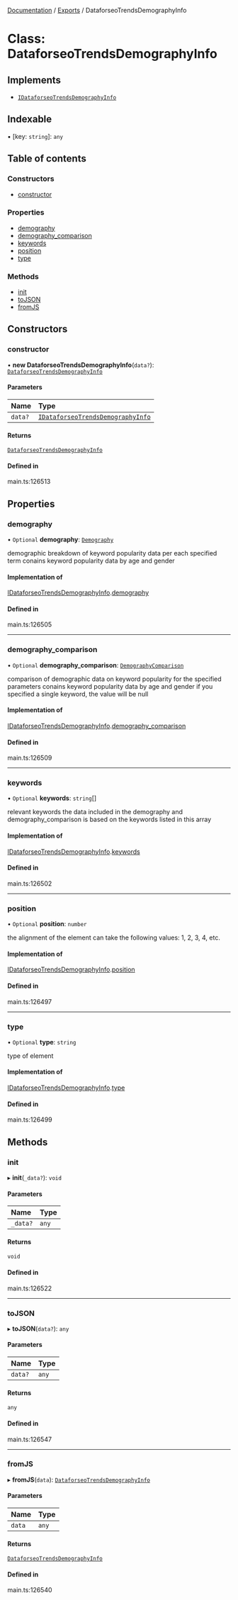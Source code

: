 [Documentation](../README.md) / [Exports](../modules.md) / DataforseoTrendsDemographyInfo

# Class: DataforseoTrendsDemographyInfo

## Implements

- [`IDataforseoTrendsDemographyInfo`](../interfaces/IDataforseoTrendsDemographyInfo.md)

## Indexable

▪ [key: `string`]: `any`

## Table of contents

### Constructors

- [constructor](DataforseoTrendsDemographyInfo.md#constructor)

### Properties

- [demography](DataforseoTrendsDemographyInfo.md#demography)
- [demography\_comparison](DataforseoTrendsDemographyInfo.md#demography_comparison)
- [keywords](DataforseoTrendsDemographyInfo.md#keywords)
- [position](DataforseoTrendsDemographyInfo.md#position)
- [type](DataforseoTrendsDemographyInfo.md#type)

### Methods

- [init](DataforseoTrendsDemographyInfo.md#init)
- [toJSON](DataforseoTrendsDemographyInfo.md#tojson)
- [fromJS](DataforseoTrendsDemographyInfo.md#fromjs)

## Constructors

### constructor

• **new DataforseoTrendsDemographyInfo**(`data?`): [`DataforseoTrendsDemographyInfo`](DataforseoTrendsDemographyInfo.md)

#### Parameters

| Name | Type |
| :------ | :------ |
| `data?` | [`IDataforseoTrendsDemographyInfo`](../interfaces/IDataforseoTrendsDemographyInfo.md) |

#### Returns

[`DataforseoTrendsDemographyInfo`](DataforseoTrendsDemographyInfo.md)

#### Defined in

main.ts:126513

## Properties

### demography

• `Optional` **demography**: [`Demography`](Demography.md)

demographic breakdown of keyword popularity data per each specified term
conains keyword popularity data by age and gender

#### Implementation of

[IDataforseoTrendsDemographyInfo](../interfaces/IDataforseoTrendsDemographyInfo.md).[demography](../interfaces/IDataforseoTrendsDemographyInfo.md#demography)

#### Defined in

main.ts:126505

___

### demography\_comparison

• `Optional` **demography\_comparison**: [`DemographyComparison`](DemographyComparison.md)

comparison of demographic data on keyword popularity for the specified parameters
conains keyword popularity data by age and gender
if you specified a single keyword, the value will be null

#### Implementation of

[IDataforseoTrendsDemographyInfo](../interfaces/IDataforseoTrendsDemographyInfo.md).[demography_comparison](../interfaces/IDataforseoTrendsDemographyInfo.md#demography_comparison)

#### Defined in

main.ts:126509

___

### keywords

• `Optional` **keywords**: `string`[]

relevant keywords
the data included in the demography and demography_comparison is based on the keywords listed in this array

#### Implementation of

[IDataforseoTrendsDemographyInfo](../interfaces/IDataforseoTrendsDemographyInfo.md).[keywords](../interfaces/IDataforseoTrendsDemographyInfo.md#keywords)

#### Defined in

main.ts:126502

___

### position

• `Optional` **position**: `number`

the alignment of the element
can take the following values: 1, 2, 3, 4, etc.

#### Implementation of

[IDataforseoTrendsDemographyInfo](../interfaces/IDataforseoTrendsDemographyInfo.md).[position](../interfaces/IDataforseoTrendsDemographyInfo.md#position)

#### Defined in

main.ts:126497

___

### type

• `Optional` **type**: `string`

type of element

#### Implementation of

[IDataforseoTrendsDemographyInfo](../interfaces/IDataforseoTrendsDemographyInfo.md).[type](../interfaces/IDataforseoTrendsDemographyInfo.md#type)

#### Defined in

main.ts:126499

## Methods

### init

▸ **init**(`_data?`): `void`

#### Parameters

| Name | Type |
| :------ | :------ |
| `_data?` | `any` |

#### Returns

`void`

#### Defined in

main.ts:126522

___

### toJSON

▸ **toJSON**(`data?`): `any`

#### Parameters

| Name | Type |
| :------ | :------ |
| `data?` | `any` |

#### Returns

`any`

#### Defined in

main.ts:126547

___

### fromJS

▸ **fromJS**(`data`): [`DataforseoTrendsDemographyInfo`](DataforseoTrendsDemographyInfo.md)

#### Parameters

| Name | Type |
| :------ | :------ |
| `data` | `any` |

#### Returns

[`DataforseoTrendsDemographyInfo`](DataforseoTrendsDemographyInfo.md)

#### Defined in

main.ts:126540
